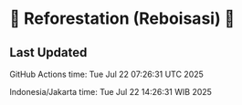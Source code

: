 
# 🌳 Reforestation (Reboisasi) 🌲

## Last Updated

GitHub Actions time: Tue Jul 22 07:26:31 UTC 2025

Indonesia/Jakarta time: Tue Jul 22 14:26:31 WIB 2025
